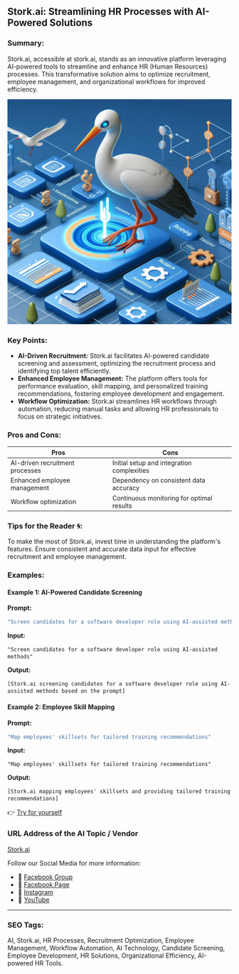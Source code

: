 ## Stork.ai: Streamlining HR Processes with AI-Powered Solutions

### Summary:
Stork.ai, accessible at stork.ai, stands as an innovative platform leveraging AI-powered tools to streamline and enhance HR (Human Resources) processes. This transformative solution aims to optimize recruitment, employee management, and organizational workflows for improved efficiency.

<img src="stork-ai.webp" alt="stork-ai">

### Key Points:
- **AI-Driven Recruitment:** Stork.ai facilitates AI-powered candidate screening and assessment, optimizing the recruitment process and identifying top talent efficiently.
- **Enhanced Employee Management:** The platform offers tools for performance evaluation, skill mapping, and personalized training recommendations, fostering employee development and engagement.
- **Workflow Optimization:** Stork.ai streamlines HR workflows through automation, reducing manual tasks and allowing HR professionals to focus on strategic initiatives.

### Pros and Cons:

| Pros                            | Cons                                      |
|---------------------------------|-------------------------------------------|
| AI-driven recruitment processes | Initial setup and integration complexities |
| Enhanced employee management    | Dependency on consistent data accuracy     |
| Workflow optimization           | Continuous monitoring for optimal results  |

### Tips for the Reader 🌀:
To make the most of Stork.ai, invest time in understanding the platform's features. Ensure consistent and accurate data input for effective recruitment and employee management.

### Examples:

#### Example 1: AI-Powered Candidate Screening
**Prompt:**
```dart
"Screen candidates for a software developer role using AI-assisted methods"
```
**Input:**
```
"Screen candidates for a software developer role using AI-assisted methods"
```
**Output:**
```
[Stork.ai screening candidates for a software developer role using AI-assisted methods based on the prompt]
```

#### Example 2: Employee Skill Mapping
**Prompt:**
```dart
"Map employees' skillsets for tailored training recommendations"
```
**Input:**
```
"Map employees' skillsets for tailored training recommendations"
```
**Output:**
```
[Stork.ai mapping employees' skillsets and providing tailored training recommendations]
```

👉 <a href="https://www.stork.ai/" target="_blank">Try for yourself</a>

### URL Address of the AI Topic / Vendor
<a href="https://www.stork.ai/" target="_blank">Stork.ai</a>

Follow our Social Media for more information:
- 📘 <a href="https://www.facebook.com/groups/trionxai" target="_blank">Facebook Group</a>
- 📄 <a href="https://www.facebook.com/ai.trionxai" target="_blank">Facebook Page</a>
- 📸 <a href="https://www.instagram.com/trionxai/" target="_blank">Instagram</a>
- 🎥 <a href="https://www.youtube.com/@robotdocs/" target="_blank">YouTube</a>

<hr>

### SEO Tags:
AI, Stork.ai, HR Processes, Recruitment Optimization, Employee Management, Workflow Automation, AI Technology, Candidate Screening, Employee Development, HR Solutions, Organizational Efficiency, AI-powered HR Tools.